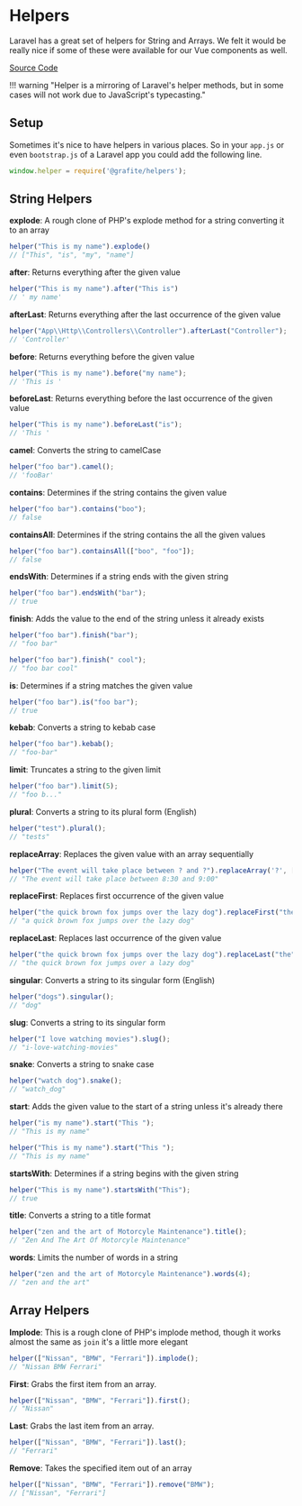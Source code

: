 # Helpers

Laravel has a great set of helpers for String and Arrays. We felt it would be really nice if some of these were available for our Vue components as well.

[Source Code](https://github.com/grafiteinc/helpers)

!!! warning "Helper is a mirroring of Laravel's helper methods, but in some cases will not work due to JavaScript's typecasting."

## Setup

Sometimes it's nice to have helpers in various places. So in your `app.js` or even `bootstrap.js` of a Laravel app you could add the following line.

```js
window.helper = require('@grafite/helpers');
```

## String Helpers

**explode**: A rough clone of PHP's explode method for a string converting it to an array
```js
helper("This is my name").explode()
// ["This", "is", "my", "name"]
```

**after**: Returns everything after the given value
```js
helper("This is my name").after("This is")
// ' my name'
```

**afterLast**: Returns everything after the last occurrence of the given value
```js
helper("App\\Http\\Controllers\\Controller").afterLast("Controller");
// 'Controller'
```

**before**: Returns everything before the given value
```js
helper("This is my name").before("my name");
// 'This is '
```

**beforeLast**: Returns everything before the last occurrence of the given value
```js
helper("This is my name").beforeLast("is");
// 'This '
```

**camel**: Converts the string to camelCase
```js
helper("foo bar").camel();
// 'fooBar'
```

**contains**: Determines if the string contains the given value
```js
helper("foo bar").contains("boo");
// false
```

**containsAll**: Determines if the string contains the all the given values
```js
helper("foo bar").containsAll(["boo", "foo"]);
// false
```

**endsWith**: Determines if a string ends with the given string
```js
helper("foo bar").endsWith("bar");
// true
```

**finish**: Adds the value to the end of the string unless it already exists
```js
helper("foo bar").finish("bar");
// "foo bar"

helper("foo bar").finish(" cool");
// "foo bar cool"
```

**is**: Determines if a string matches the given value
```js
helper("foo bar").is("foo bar");
// true
```

**kebab**: Converts a string to kebab case
```js
helper("foo bar").kebab();
// "foo-bar"
```

**limit**: Truncates a string to the given limit
```js
helper("foo bar").limit(5);
// "foo b..."
```

**plural**: Converts a string to its plural form (English)
```js
helper("test").plural();
// "tests"
```

**replaceArray**: Replaces the given value with an array sequentially
```js
helper("The event will take place between ? and ?").replaceArray('?', ['8:30', '9:00']);
// "The event will take place between 8:30 and 9:00"
```

**replaceFirst**: Replaces first occurrence of the given value
```js
helper("the quick brown fox jumps over the lazy dog").replaceFirst("the", "a");
// "a quick brown fox jumps over the lazy dog"
```

**replaceLast**: Replaces last occurrence of the given value
```js
helper("the quick brown fox jumps over the lazy dog").replaceLast("the", "a");
// "the quick brown fox jumps over a lazy dog"
```

**singular**: Converts a string to its singular form (English)
```js
helper("dogs").singular();
// "dog"
```

**slug**: Converts a string to its singular form
```js
helper("I love watching movies").slug();
// "i-love-watching-movies"
```

**snake**: Converts a string to snake case
```js
helper("watch dog").snake();
// "watch_dog"
```

**start**: Adds the given value to the start of a string unless it's already there
```js
helper("is my name").start("This ");
// "This is my name"
```

```js
helper("This is my name").start("This ");
// "This is my name"
```

**startsWith**: Determines if a string begins with the given string
```js
helper("This is my name").startsWith("This");
// true
```

**title**: Converts a string to a title format
```js
helper("zen and the art of Motorcyle Maintenance").title();
// "Zen And The Art Of Motorcyle Maintenance"
```

**words**: Limits the number of words in a string
```js
helper("zen and the art of Motorcyle Maintenance").words(4);
// "zen and the art"
```

## Array Helpers

**Implode**: This is a rough clone of PHP's implode method, though it works almost the same as `join` it's a little more elegant
```js
helper(["Nissan", "BMW", "Ferrari"]).implode();
// "Nissan BMW Ferrari"
```

**First**: Grabs the first item from an array.
```js
helper(["Nissan", "BMW", "Ferrari"]).first();
// "Nissan"
```

**Last**: Grabs the last item from an array.
```js
helper(["Nissan", "BMW", "Ferrari"]).last();
// "Ferrari"
```

**Remove**: Takes the specified item out of an array
```js
helper(["Nissan", "BMW", "Ferrari"]).remove("BMW");
// ["Nissan", "Ferrari"]
```
